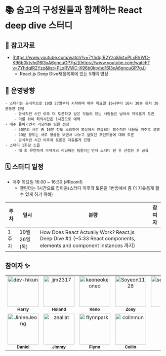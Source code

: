 # 📚 숨고의 구성원들과 함께하는 React deep dive 스터디


## 🎥 참고자료

- [https://www.youtube.com/watch?v=7YhdqIR2Yzo&list=PLxRVWC-K96b0ktvhd16l3xA6gncuGP7gJ](https://www.youtube.com/watch?v=7YhdqIR2Yzo&list=PLxRVWC-K96b0ktvhd16l3xA6gncuGP7gJ)
    - React.js Deep Dive재생목록에 있는 5개의 영상

## 🧭 운영방향

```
- 스터디는 공식적으로 10월 27일부터 시작하며 매주 목요일 16시부터 16시 30분 까지 30분동안 진행
    - 공식적인 시간 이후 더 토론하고 싶은 것들이 있는 사람들은 남아서 자유롭게 토론
    - 이를 위해 회의시간은 1시간으로 예약
- 매주 돌아가면서 리딩하는 팀원 선정
    - 30분의 시간 중 10분 정도 소요하여 영상에서 언급되는 필수적인 내용들 위주로 설명
    - 20분 정도는 서로 영상을 보면서 나누고 싶었던 포인트들에 대해 토론
    - 공식적인 시간 이후에 토론은 자유롭게 진행
- 스터디 1회당 스콥
    - 매 회 유연하게 가져가되 리딩하는 팀원이🧭 먼저 스터디 한 후 산정한 후 공유
```

## 🗓 스터디 일정

- 매주 목요일 16:00 ~ 16:30 (#Room1)
    - 캘린더는 1시간으로 잡아둠(스터디 이후의 토론을 1번방에서 좀 더 자유롭게 할 수 있게 하기 위해)

| 주차 | 일시         | 분량                                     | 참여자                                                                     |
|-----|-------------|-----------------------------------------|-------------------------------------------------------------------------|
| 1주차   | 10월 26일 (목)  | How Does React Actually Work? React.js Deep Dive #1 (~5:33 React components, elements and component instances 까지)|


## 참여자 :sparkles:


<table>
    <tr>
      <td align="center">
          <a href="https://github.com/dev-hikun">
              <img src="https://avatars0.githubusercontent.com/u/76590935?v=4" width="100;" alt="dev-hikun"/>
              <br />
              <sub><b>Harry</b></sub>
          </a>
      </td>
      <td align="center">
          <a href="https://github.com/jjm2317">
              <img src="https://avatars.githubusercontent.com/u/67041750?v=4" width="100;" alt="jjm2317"/>
              <br />
              <sub><b>Holand</b></sub>
          </a>
      </td>
      <td align="center">
          <a href="https://github.com/keoneokeoneo">
              <img src="https://avatars.githubusercontent.com/u/35859756?v=4" width="100;" alt="keoneokeoneo"/>
              <br />
              <sub><b>Keno</b></sub>
          </a>
      </td>
      <td align="center">
          <a href="https://github.com/Soyeon1128">
              <img src="https://avatars.githubusercontent.com/u/27682003?v=4" width="100;" alt="Soyeon1128"/>
              <br />
              <sub><b>Zoey</b></sub>
          </a>
      </td>
      <td align="center">
          <a href="https://github.com/seolranlee">
              <img src="https://avatars.githubusercontent.com/u/23238421?v=4" width="100;" alt="seolranlee"/>
              <br />
              <sub><b>Ran</b></sub>
          </a>
      </td>
      </tr>
      <tr>
      <td align="center">
          <a href="https://github.com/JinleeJeong">
              <img src="https://avatars.githubusercontent.com/u/45163013?v=4" width="100;" alt="JinleeJeong"/>
              <br />
              <sub><b>Daniel</b></sub>
          </a>
        </td>
        <td align="center">
            <a href="https://github.com/zeallat">
                <img src="https://avatars.githubusercontent.com/u/7078066?v=4" width="100;" alt="zeallat"/>
                <br />
                <sub><b>Jimmy</b></sub>
            </a>
        </td>
        <td align="center">
            <a href="https://github.com/flynnpark">
                <img src="https://avatars.githubusercontent.com/u/6476870?v=4" width="100;" alt="flynnpark"/>
                <br />
                <sub><b>Flynn</b></sub>
            </a>
        </td>
        <td align="center">
            <a href="https://github.com/colinmun">
                <img src="https://avatars.githubusercontent.com/u/86221372?v=4" width="100;" alt="colinmun"/>
                <br />
                <sub><b>Collin</b></sub>
            </a>
        </td>
    </tr>
</table>

